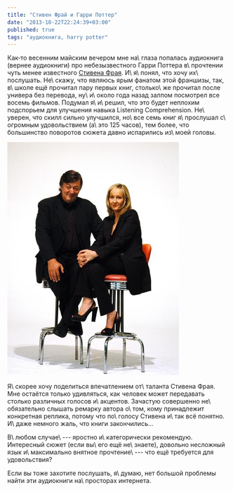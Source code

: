 ```yaml
---
title: "Стивен Фрай и Гарри Поттер"
date: "2013-10-22T22:24:39+03:00"
published: true
tags: "аудиокнига, harry potter"
---
```


Как&#8209;то весенним майским вечером мне на\ глаза попалась аудиокнига (вернее аудиокниги) про небезызвестного Гарри
Поттера в\ прочтении чуть менее известного [Стивена Фрая][fry]. И\ я\ понял, что хочу их\ послушать. Не\ скажу, что
являюсь ярым фанатом этой франшизы, так, в\ школе ещё прочитал пару первых книг, столько\ же прочитал после универа без
перевода, ну\ и\ около года назад залпом посмотрел все восемь фильмов. Подумал я\ и\ решил, что это будет неплохим
подспорьем для улучшения навыка Listening Comprehension. Не\ уверен, что скилл сильно улучшился, но\ все семь книг
я\ прослушал с\ огромным удовольствием (а\ это 125 часов), тем более, что большинство поворотов сюжета давно испарились
из\ моей головы.

![Стивен Фрай и Джоан Роулинг](/images/3rd-party/fry-and-rowling.jpg)

Я\ скорее хочу поделиться впечатлением от\ таланта Стивена Фрая. Мне остаётся только удивляться, как человек может
передавать столько различных голосов и\ акцентов. Зачастую совершенно не\ обязательно слышать ремарку автора о\ том,
кому принадлежит конкретная реплика, потому что по\ голосу Стивена и\ так всё понятно. И\ даже немного жаль, что книги
закончились...

В\ любом случае\ --- яростно и\ категорически рекомендую. Интересный сюжет (если вы\ его ещё не\ знаете), довольно
несложный язык и\ максимально внятное прочтение\ --- что ещё требуется для удовольствия?

Если вы тоже захотите послушать, я\ думаю, нет большой проблемы найти эти аудиокниги на\ просторах интернета.

[fry]: http://en.wikipedia.org/wiki/Stephen_Fry
